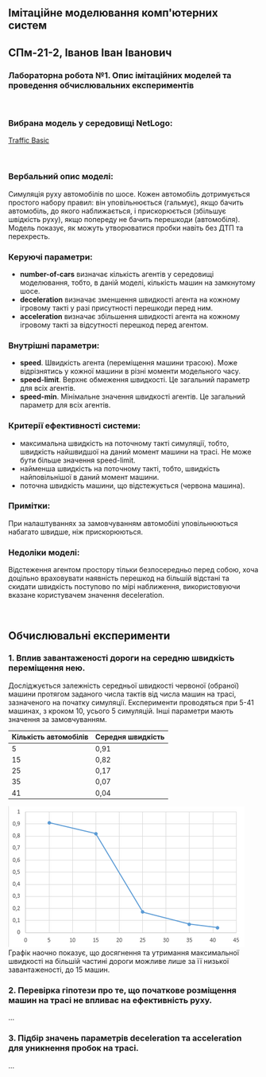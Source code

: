 ## Імітаційне моделювання комп'ютерних систем
## СПм-21-2, **Іванов Іван Іванович**
### Лабораторна робота №**1**. Опис імітаційних моделей та проведення обчислювальних експериментів

<br>

### Вибрана модель у середовищі NetLogo:
[Traffic Basic](http://www.netlogoweb.org/launch#http://www.netlogoweb.org/assets/modelslib/Sample%20Models/Social%20Science/Traffic%20Basic.nlogo)

<br>

### Вербальний опис моделі:
Симуляція руху автомобілів по шосе. Кожен автомобіль дотримується простого набору правил: він уповільнюється (гальмує), якщо бачить автомобіль, до якого наближається, і прискорюється (збільшує швідкість руху), якщо попереду не бачить перешкоди (автомобіля). Модель показує, як можуть утворюватися пробки навіть без ДТП та перехресть.

### Керуючі параметри:
- **number-of-cars** визначає кількість агентів у середовищі моделювання, тобто, в даній моделі, кількість машин на замкнутому шосе.
- **deceleration** визначає зменшення швидкості агента на кожному ігровому такті у разі присутності перешкоди перед ним.
- **acceleration** визначає збільшення швидкості агента на кожному ігровому такті за відсутності перешкод перед агентом.

### Внутрішні параметри:
- **speed**. Швидкість агента (переміщення машини трасою). Може відрізнятись у кожної машини в різні моменти модельного часу.
- **speed-limit**. Верхнє обмеження швидкості. Це загальний параметр для всіх агентів.
- **speed-min**. Мінімальне значення швидкості агентів. Це загальний параметр для всіх агентів.

### Критерії ефективності системи:
- максимальна швидкість на поточному такті симуляції, тобто, швидкість найшвидшої на даний момент машини на трасі. Не може бути більше значення speed-limit.
- найменша швидкість на поточному такті, тобто, швидкість найповільнішої в даний момент машини.
- поточна швидкість машини, що відстежується (червона машина).

### Примітки:
При налаштуваннях за замовчуванням автомобілі уповільнюються набагато швидше, ніж прискорюються.

### Недоліки моделі:
Відстеження агентом простору тільки безпосередньо перед собою, хоча доцільно враховувати наявність перешкод на більшій відстані та скидати швидкість поступово по мірі наближення, використовуючи вказане користувачем значення deceleration.

<br>

## Обчислювальні експерименти

### 1. Вплив завантаженості дороги на середню швидкість переміщення нею.
Досліджується залежність середньої швидкості червоної (обраної) машини протягом заданого числа тактів від числа машин на трасі, зазначеного на початку симуляції. Експерименти проводяться при 5-41 машинах, з кроком 10, усього 5 симуляцій. Інші параметри мають значення за замовчуванням.

<table>
<thead>
<tr><th>Кількість автомобілів</th><th>Середня швидкість</th></tr>
</thead>
<tbody>
<tr><td>5</td><td>0,91</td></tr>
<tr><td>15</td><td>0,82</td></tr>
<tr><td>25</td><td>0,17</td></tr>
<tr><td>35</td><td>0,07</td></tr>
<tr><td>41</td><td>0,04</td></tr>
</tbody>
</table>

![Залежність середньої швидкості пересування від завантаженості траси](fig1.png)
Графік наочно показує, що досягнення та утримання максимальної швидкості на більшій частині дороги можливе лише за її низької завантаженості, до 15 машин.

### 2. Перевірка гіпотези про те, що початкове розміщення машин на трасі не впливає на ефективність руху.
...
### 3. Підбір значень параметрів deceleration та acceleration для уникнення пробок на трасі.
...